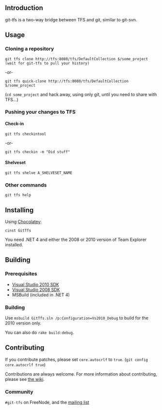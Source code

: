 ## Introduction

git-tfs is a two-way bridge between TFS and git, similar to git-svn.

## Usage

### Cloning a repository

    git tfs clone http://tfs:8080/tfs/DefaultCollection $/some_project
    (wait for git-tfs to pull your history)

-or-

    git tfs quick-clone http://tfs:8080/tfs/DefaultCollection $/some_project

(`cd some_project` and hack away, using only git, until you need to share with TFS...)

### Pushing your changes to TFS

#### Check-in

    git tfs checkintool 

-or-

    git tfs checkin -m "Did stuff"

#### Shelveset

    git tfs shelve A_SHELVESET_NAME

### Other commands

    git tfs help


## Installing

Using [Chocolatey](http://chocolatey.org/):

``` cinst GitTfs ```

You need .NET 4 and either the 2008 or 2010 version of Team Explorer installed.

## Building

### Prerequisites 

* [Visual Studio 2010 SDK](http://www.microsoft.com/downloads/en/details.aspx?FamilyID=21307C23-F0FF-4EF2-A0A4-DCA54DDB1E21&displaylang=en)
* [Visual Studio 2008 SDK](http://www.microsoft.com/download/en/details.aspx?id=21827)
* MSBuild (included in .NET 4) 

### Building

Use `msbuild GitTfs.sln /p:Configuration=Vs2010_Debug` to build for the 2010 version only.

You can also do `rake build:debug`.

## Contributing

If you contribute patches, please set `core.autocrlf` to `true`. (`git config core.autocrlf true`)


Contributions are always welcome. For more information about contributing,
please see [the wiki](http://github.com/git-tfs/git-tfs/wiki/Contributing).

### Community

`#git-tfs` on FreeNode, and the [mailing list](https://groups.google.com/group/git-tfs-dev)


